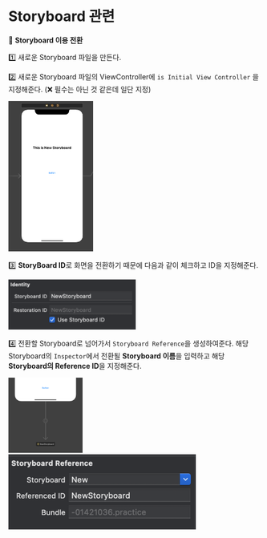 # Storyboard 관련

  

🔵 **Storyboard 이용 전환**

1️⃣ 새로운 Storyboard 파일을 만든다.

2️⃣ 새로운 Storyboard 파일의 ViewController에 `is Initial View Controller` 을 지정해준다. (❌ 필수는 아닌 것 같은데 일단 지정)

<img src="./images/storyboard1.png" height="300px"/>

3️⃣ **StoryBoard ID**로 화면을 전환하기 때문에 다음과 같이 체크하고 ID을 지정해준다.

<img src="./images/storyboard2.png" height="100px"/>

4️⃣ 전환할 Storyboard로 넘어가서 `Storyboard Reference`을 생성하여준다. 해당 Storyboard의 `Inspector`에서 전환될 **Storyboard 이름**을 입력하고 해당 **Storyboard의 Reference ID**을 지정해준다.

<img src="./images/storyboard3.png" height="150px"/><img src="./images/storyboard4.png" height="150px"/>



